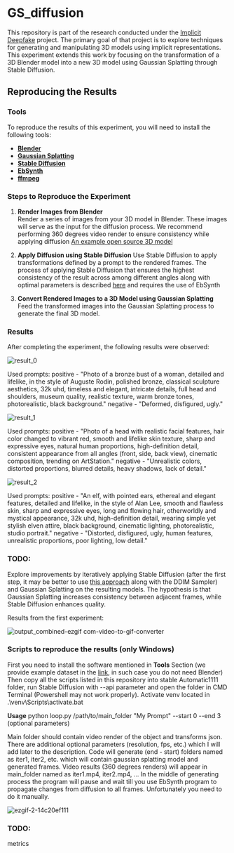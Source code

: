 # GS_diffusion
This repository is part of the research conducted under the [Implicit Deepfake](https://github.com/quereste/implicit-deepfake) project. The primary goal of that project is to explore techniques for generating and manipulating 3D models using implicit representations. This experiment extends this work by focusing on the transformation of a 3D Blender model into a new 3D model using Gaussian Splatting through Stable Diffusion.

## Reproducing the Results

### Tools

To reproduce the results of this experiment, you will need to install the following tools:
- [**Blender**](https://www.blender.org/)
- [**Gaussian Splatting**](https://github.com/graphdeco-inria/gaussian-splatting)
- [**Stable Diffusion**](https://github.com/AUTOMATIC1111/stable-diffusion-webui)
- [**EbSynth**](https://ebsynth.com/)
- [**ffmpeg**](https://ffmpeg.org/)

### Steps to Reproduce the Experiment

1. **Render Images from Blender**  
   Render a series of images from your 3D model in Blender. These images will serve as the input for the diffusion process. We recommend performing 360 degrees video render to ensure consistency while applying diffusion
   [An example open source 3D model](https://sketchfab.com/3d-models/tina-head-530fab5eb2aa44f699052624794aeaa9)

2. **Apply Diffusion using Stable Diffusion**
   Use Stable Diffusion to apply transformations defined by a prompt to the rendered frames.
   The process of applying Stable Diffusion that ensures the highest consistency of the result across among different angles along with optimal parameters is described [here](https://stable-diffusion-art.com/video-to-video/#Method_5_Temporal_Kit) and requires the use of EbSynth

4. **Convert Rendered Images to a 3D Model using Gaussian Splatting**  
   Feed the transformed images into the Gaussian Splatting process to generate the final 3D model.

### Results

After completing the experiment, the following results were observed:

![result_0](https://github.com/user-attachments/assets/c5a3b2c6-1c72-4b2a-83a4-c6f61ff258a1)

Used prompts:
positive - "Photo of a bronze bust of a woman, detailed and lifelike, in the style of Auguste Rodin, polished bronze, classical sculpture aesthetics, 32k uhd, timeless and elegant, intricate details, full head and shoulders, museum quality, realistic texture, warm bronze tones, photorealistic, black background."
negative - "Deformed, disfigured, ugly."

![result_1](https://github.com/user-attachments/assets/b35b4082-7efc-4ad8-975a-29bb8ca5dec7)

Used prompts:
positive - "Photo of a head with realistic facial features, hair color changed to vibrant red, smooth and lifelike skin texture, sharp and expressive eyes, natural human proportions, high-definition detail, consistent appearance from all angles (front, side, back view), cinematic composition, trending on ArtStation."
negative - "Unrealistic colors, distorted proportions, blurred details, heavy shadows, lack of detail."

![result_2](https://github.com/user-attachments/assets/75e50f82-d48d-4c38-8341-dadb27d210f1)

Used prompts:
positive - "An elf, with pointed ears, ethereal and elegant features, detailed and lifelike, in the style of Alan Lee, smooth and flawless skin, sharp and expressive eyes, long and flowing hair, otherworldly and mystical appearance, 32k uhd, high-definition detail, wearing simple yet stylish elven attire, black background, cinematic lighting, photorealistic, studio portrait."
negative - "Distorted, disfigured, ugly, human features, unrealistic proportions, poor lighting, low detail."

### TODO:
Explore improvements by iteratively applying Stable Diffusion (after the first step, it may be better to use [this approach](https://stable-diffusion-art.com/video-to-video/#Method_2_ControlNet_img2img) along with the DDIM Sampler) and Gaussian Splatting on the resulting models. The hypothesis is that Gaussian Splatting increases consistency between adjacent frames, while Stable Diffusion enhances quality.

Results from the first experiment:

![output_combined-ezgif com-video-to-gif-converter](https://github.com/user-attachments/assets/50c06644-d332-4141-a1ab-c90802ba5e27)

### Scripts to reproduce the results (only Windows)
First you need to install the software mentioned in **Tools** Section (we provide example dataset in the [link](https://ujchmura-my.sharepoint.com/:f:/g/personal/georgii_stanishevskii_student_uj_edu_pl/Ei93fzknaspDp0sxhWXdLrABSdBNXTFAv_dIHjPHHxWFEA?e=flv8KE), in such case you do not need Blender)
Then copy all the scripts listed in this repository into stable Automatic1111 folder, run Stable Diffusion with --api parameter and open the folder in CMD Terminal (Powershell may not work properly). Activate venv located in .\venv\Scripts\activate.bat

**Usage**
python loop.py /path/to/main_folder "My Prompt" --start 0 --end 3 (optional parameters)

Main folder should contain video render of the object and transforms json. There are additional optional parameters (resolution, fps, etc.) which I will add later to the description. Code will generate (end - start) folders named as iter1, iter2, etc. which will contain gaussian splatting model and generated frames. Video results (360 degrees renders) will appear in main_folder named as iter1.mp4, iter2.mp4, ...
In the middle of generating process the program will pause and wait till you use EbSynth program to propagate changes from diffusion to all frames. Unfortunately you need to do it manually.

![ezgif-2-14c20ef111](https://github.com/user-attachments/assets/94be7670-14ef-47c3-b252-4ad9d46d892e)


### TODO:
metrics




